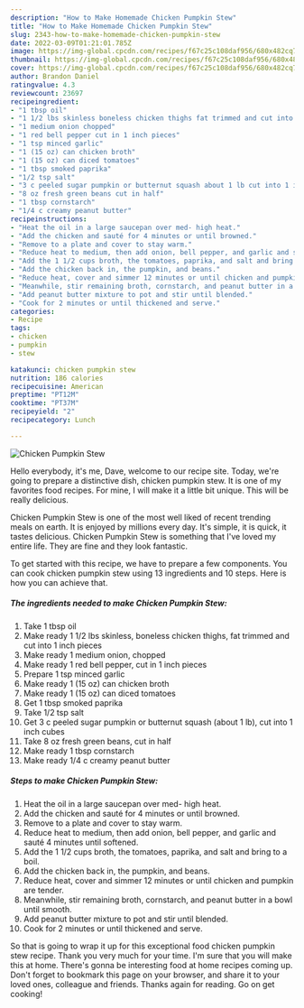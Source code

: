 ```yaml
---
description: "How to Make Homemade Chicken Pumpkin Stew"
title: "How to Make Homemade Chicken Pumpkin Stew"
slug: 2343-how-to-make-homemade-chicken-pumpkin-stew
date: 2022-03-09T01:21:01.785Z
image: https://img-global.cpcdn.com/recipes/f67c25c108daf956/680x482cq70/chicken-pumpkin-stew-recipe-main-photo.jpg
thumbnail: https://img-global.cpcdn.com/recipes/f67c25c108daf956/680x482cq70/chicken-pumpkin-stew-recipe-main-photo.jpg
cover: https://img-global.cpcdn.com/recipes/f67c25c108daf956/680x482cq70/chicken-pumpkin-stew-recipe-main-photo.jpg
author: Brandon Daniel
ratingvalue: 4.3
reviewcount: 23697
recipeingredient:
- "1 tbsp oil"
- "1 1/2 lbs skinless boneless chicken thighs fat trimmed and cut into 1 inch pieces"
- "1 medium onion chopped"
- "1 red bell pepper cut in 1 inch pieces"
- "1 tsp minced garlic"
- "1 (15 oz) can chicken broth"
- "1 (15 oz) can diced tomatoes"
- "1 tbsp smoked paprika"
- "1/2 tsp salt"
- "3 c peeled sugar pumpkin or butternut squash about 1 lb cut into 1 inch cubes"
- "8 oz fresh green beans cut in half"
- "1 tbsp cornstarch"
- "1/4 c creamy peanut butter"
recipeinstructions:
- "Heat the oil in a large saucepan over med- high heat."
- "Add the chicken and sauté for 4 minutes or until browned."
- "Remove to a plate and cover to stay warm."
- "Reduce heat to medium, then add onion, bell pepper, and garlic and sauté 4 minutes until softened."
- "Add the 1 1/2 cups broth, the tomatoes, paprika, and salt and bring to a boil."
- "Add the chicken back in, the pumpkin, and beans."
- "Reduce heat, cover and simmer 12 minutes or until chicken and pumpkin are tender."
- "Meanwhile, stir remaining broth, cornstarch, and peanut butter in a bowl until smooth."
- "Add peanut butter mixture to pot and stir until blended."
- "Cook for 2 minutes or until thickened and serve."
categories:
- Recipe
tags:
- chicken
- pumpkin
- stew

katakunci: chicken pumpkin stew 
nutrition: 186 calories
recipecuisine: American
preptime: "PT12M"
cooktime: "PT37M"
recipeyield: "2"
recipecategory: Lunch

---
```



![Chicken Pumpkin Stew](https://img-global.cpcdn.com/recipes/f67c25c108daf956/680x482cq70/chicken-pumpkin-stew-recipe-main-photo.jpg)

Hello everybody, it's me, Dave, welcome to our recipe site. Today, we're going to prepare a distinctive dish, chicken pumpkin stew. It is one of my favorites food recipes. For mine, I will make it a little bit unique. This will be really delicious.



Chicken Pumpkin Stew is one of the most well liked of recent trending meals on earth. It is enjoyed by millions every day. It's simple, it is quick, it tastes delicious. Chicken Pumpkin Stew is something that I've loved my entire life. They are fine and they look fantastic.


To get started with this recipe, we have to prepare a few components. You can cook chicken pumpkin stew using 13 ingredients and 10 steps. Here is how you can achieve that.

<!--inarticleads1-->

##### The ingredients needed to make Chicken Pumpkin Stew:

1. Take 1 tbsp oil
1. Make ready 1 1/2 lbs skinless, boneless chicken thighs, fat trimmed and cut into 1 inch pieces
1. Make ready 1 medium onion, chopped
1. Make ready 1 red bell pepper, cut in 1 inch pieces
1. Prepare 1 tsp minced garlic
1. Make ready 1 (15 oz) can chicken broth
1. Make ready 1 (15 oz) can diced tomatoes
1. Get 1 tbsp smoked paprika
1. Take 1/2 tsp salt
1. Get 3 c peeled sugar pumpkin or butternut squash (about 1 lb), cut into 1 inch cubes
1. Take 8 oz fresh green beans, cut in half
1. Make ready 1 tbsp cornstarch
1. Make ready 1/4 c creamy peanut butter




<!--inarticleads2-->

##### Steps to make Chicken Pumpkin Stew:

1. Heat the oil in a large saucepan over med- high heat.
1. Add the chicken and sauté for 4 minutes or until browned.
1. Remove to a plate and cover to stay warm.
1. Reduce heat to medium, then add onion, bell pepper, and garlic and sauté 4 minutes until softened.
1. Add the 1 1/2 cups broth, the tomatoes, paprika, and salt and bring to a boil.
1. Add the chicken back in, the pumpkin, and beans.
1. Reduce heat, cover and simmer 12 minutes or until chicken and pumpkin are tender.
1. Meanwhile, stir remaining broth, cornstarch, and peanut butter in a bowl until smooth.
1. Add peanut butter mixture to pot and stir until blended.
1. Cook for 2 minutes or until thickened and serve.




So that is going to wrap it up for this exceptional food chicken pumpkin stew recipe. Thank you very much for your time. I'm sure that you will make this at home. There's gonna be interesting food at home recipes coming up. Don't forget to bookmark this page on your browser, and share it to your loved ones, colleague and friends. Thanks again for reading. Go on get cooking!
